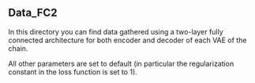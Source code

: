 ## Data\_FC2

In this directory you can find data gathered using a two-layer
fully connected architecture for both encoder and decoder of each
VAE of the chain.

All other parameters are set to default (in particular the
regularization constant in the loss function is set to 1).
